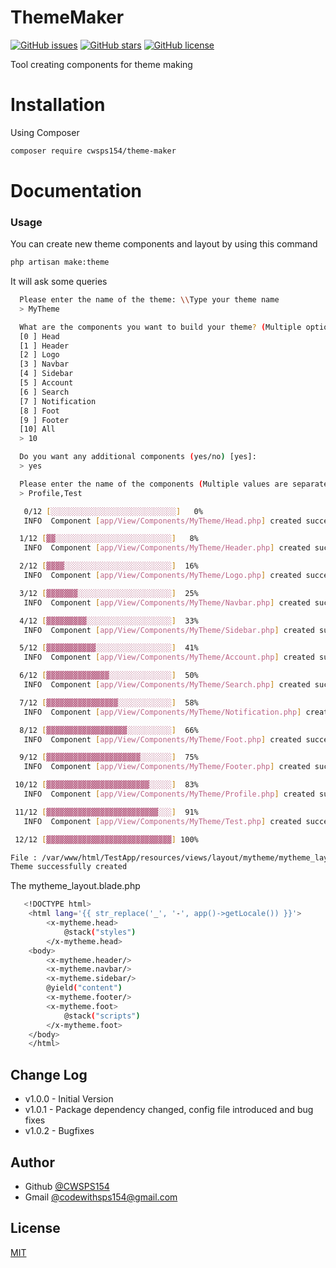 # ThemeMaker
<a href="https://github.com/CWSPS154/ThemeMaker/issues"><img alt="GitHub issues" src="https://img.shields.io/github/issues/CWSPS154/bootstrap-ui-components"></a>
<a href="https://github.com/CWSPS154/ThemeMaker/stargazers"><img alt="GitHub stars" src="https://img.shields.io/github/stars/CWSPS154/bootstrap-ui-components"></a>
<a href="https://github.com/CWSPS154/ThemeMaker"><img alt="GitHub license" src="https://img.shields.io/github/license/CWSPS154/bootstrap-ui-components"></a>

Tool creating components for theme making
# Installation
Using Composer
```bash
composer require cwsps154/theme-maker
```
# Documentation

### Usage
You can create new theme components and layout by using this command
```bash
php artisan make:theme
```
It will ask some queries
```bash
  Please enter the name of the theme: \\Type your theme name
  > MyTheme
```
```bash
  What are the components you want to build your theme? (Multiple options are separate by comma) [All]:
  [0 ] Head
  [1 ] Header
  [2 ] Logo
  [3 ] Navbar
  [4 ] Sidebar
  [5 ] Account
  [6 ] Search
  [7 ] Notification
  [8 ] Foot
  [9 ] Footer
  [10] All
  > 10
```
```bash
  Do you want any additional components (yes/no) [yes]:
  > yes
```
```bash
  Please enter the name of the components (Multiple values are separate by comma):
  > Profile,Test
```
```bash
   0/12 [░░░░░░░░░░░░░░░░░░░░░░░░░░░░]   0%
   INFO  Component [app/View/Components/MyTheme/Head.php] created successfully.  

  1/12 [▓▓░░░░░░░░░░░░░░░░░░░░░░░░░░]   8%
   INFO  Component [app/View/Components/MyTheme/Header.php] created successfully.  

  2/12 [▓▓▓▓░░░░░░░░░░░░░░░░░░░░░░░░]  16%
   INFO  Component [app/View/Components/MyTheme/Logo.php] created successfully.  

  3/12 [▓▓▓▓▓▓▓░░░░░░░░░░░░░░░░░░░░░]  25%
   INFO  Component [app/View/Components/MyTheme/Navbar.php] created successfully.  

  4/12 [▓▓▓▓▓▓▓▓▓░░░░░░░░░░░░░░░░░░░]  33%
   INFO  Component [app/View/Components/MyTheme/Sidebar.php] created successfully.  

  5/12 [▓▓▓▓▓▓▓▓▓▓▓░░░░░░░░░░░░░░░░░]  41%
   INFO  Component [app/View/Components/MyTheme/Account.php] created successfully.  

  6/12 [▓▓▓▓▓▓▓▓▓▓▓▓▓▓░░░░░░░░░░░░░░]  50%
   INFO  Component [app/View/Components/MyTheme/Search.php] created successfully.  

  7/12 [▓▓▓▓▓▓▓▓▓▓▓▓▓▓▓▓░░░░░░░░░░░░]  58%
   INFO  Component [app/View/Components/MyTheme/Notification.php] created successfully.  

  8/12 [▓▓▓▓▓▓▓▓▓▓▓▓▓▓▓▓▓▓░░░░░░░░░░]  66%
   INFO  Component [app/View/Components/MyTheme/Foot.php] created successfully.  

  9/12 [▓▓▓▓▓▓▓▓▓▓▓▓▓▓▓▓▓▓▓▓▓░░░░░░░]  75%
   INFO  Component [app/View/Components/MyTheme/Footer.php] created successfully.  

 10/12 [▓▓▓▓▓▓▓▓▓▓▓▓▓▓▓▓▓▓▓▓▓▓▓░░░░░]  83%
   INFO  Component [app/View/Components/MyTheme/Profile.php] created successfully.  

 11/12 [▓▓▓▓▓▓▓▓▓▓▓▓▓▓▓▓▓▓▓▓▓▓▓▓▓░░░]  91%
   INFO  Component [app/View/Components/MyTheme/Test.php] created successfully.  

 12/12 [▓▓▓▓▓▓▓▓▓▓▓▓▓▓▓▓▓▓▓▓▓▓▓▓▓▓▓▓] 100%

File : /var/www/html/TestApp/resources/views/layout/mytheme/mytheme_layout.blade.php created
Theme successfully created

```
The mytheme_layout.blade.php
```bash
   <!DOCTYPE html>
    <html lang='{{ str_replace('_', '-', app()->getLocale()) }}'>
        <x-mytheme.head>
            @stack("styles")
        </x-mytheme.head>
    <body>
        <x-mytheme.header/>
        <x-mytheme.navbar/>
        <x-mytheme.sidebar/>
        @yield("content")
        <x-mytheme.footer/>
        <x-mytheme.foot>
            @stack("scripts")
        </x-mytheme.foot>
    </body>
    </html>
```

## Change Log
- v1.0.0 - Initial Version
- v1.0.1 - Package dependency changed, config file introduced and bug fixes
- v1.0.2 - Bugfixes

## Author

- Github [@CWSPS154](https://www.github.com/CWSPS154)
- Gmail [@codewithsps154@gmail.com](mailto:codewithsps154@gmail.com)
## License

[MIT](https://github.com/CWSPS154/ThemeMaker/blob/main/LICENSE)
